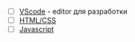 - [ ] [VScode](https://www.youtube.com/watch?v=QeUp3CahkQw&ab_channel=%D0%92%D0%BB%D0%B0%D0%B4%D0%B8%D0%BB%D0%B5%D0%BD%D0%9C%D0%B8%D0%BD%D0%B8%D0%BD) - editor для разработки
- [ ] [HTML/CSS](https://youtu.be/mU6anWqZJcc)
- [ ] [Javascript](https://learn.javascript.ru/)
